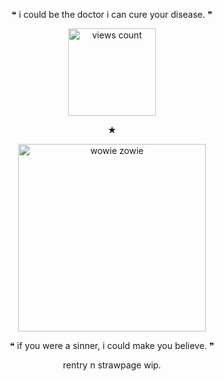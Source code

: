 <p align="center"> 
❝ i could be the doctor i can cure your disease. ❞ 

</p>

<p align="center">
    <img width="140" src="https://komarev.com/ghpvc/?username=your-github-username&color=ff002c" alt="views count">
</p>

<p align="center">
★ 
</p> 
<p align="center">
    <img width="300" src="https://64.media.tumblr.com/ad2b7d7eb20add4441e032adbbf65ae6/a15ef306b0d59836-4f/s400x600/d46b7a4c538fc8e023c9d4f09363cc1779a16c8a.gifv" alt="wowie zowie">
</p>
<p align="center">
❝ if you were a sinner, i could make you believe. ❞

</p>

<p align="center">
rentry n strawpage wip. 
</p> 


<!--
**ultimateliifeform/ultimateliifeform** is a ✨ _special_ ✨ repository because its `README.md` (this file) appears on your GitHub profile.

Here are some ideas to get you started:

- 🔭 I’m currently working on ...
- 🌱 I’m currently learning ...
- 👯 I’m looking to collaborate on ...
- 🤔 I’m looking for help with ...
- 💬 Ask me about ...
- 📫 How to reach me: ...
- 😄 Pronouns: ...
- ⚡ Fun fact: ...
-->
